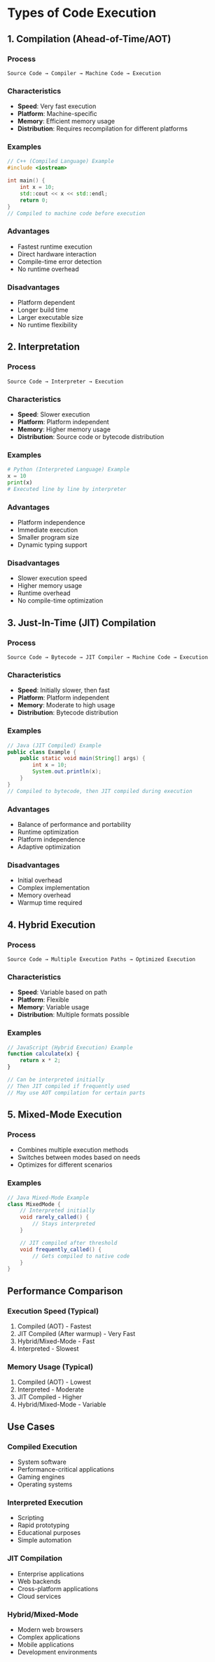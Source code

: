 # Types of Code Execution

## 1. Compilation (Ahead-of-Time/AOT)

### Process

```
Source Code → Compiler → Machine Code → Execution
```

### Characteristics

-   **Speed**: Very fast execution
-   **Platform**: Machine-specific
-   **Memory**: Efficient memory usage
-   **Distribution**: Requires recompilation for different platforms

### Examples

```cpp
// C++ (Compiled Language) Example
#include <iostream>

int main() {
    int x = 10;
    std::cout << x << std::endl;
    return 0;
}
// Compiled to machine code before execution
```

### Advantages

-   Fastest runtime execution
-   Direct hardware interaction
-   Compile-time error detection
-   No runtime overhead

### Disadvantages

-   Platform dependent
-   Longer build time
-   Larger executable size
-   No runtime flexibility

## 2. Interpretation

### Process

```
Source Code → Interpreter → Execution
```

### Characteristics

-   **Speed**: Slower execution
-   **Platform**: Platform independent
-   **Memory**: Higher memory usage
-   **Distribution**: Source code or bytecode distribution

### Examples

```python
# Python (Interpreted Language) Example
x = 10
print(x)
# Executed line by line by interpreter
```

### Advantages

-   Platform independence
-   Immediate execution
-   Smaller program size
-   Dynamic typing support

### Disadvantages

-   Slower execution speed
-   Higher memory usage
-   Runtime overhead
-   No compile-time optimization

## 3. Just-In-Time (JIT) Compilation

### Process

```
Source Code → Bytecode → JIT Compiler → Machine Code → Execution
```

### Characteristics

-   **Speed**: Initially slower, then fast
-   **Platform**: Platform independent
-   **Memory**: Moderate to high usage
-   **Distribution**: Bytecode distribution

### Examples

```java
// Java (JIT Compiled) Example
public class Example {
    public static void main(String[] args) {
        int x = 10;
        System.out.println(x);
    }
}
// Compiled to bytecode, then JIT compiled during execution
```

### Advantages

-   Balance of performance and portability
-   Runtime optimization
-   Platform independence
-   Adaptive optimization

### Disadvantages

-   Initial overhead
-   Complex implementation
-   Memory overhead
-   Warmup time required

## 4. Hybrid Execution

### Process

```
Source Code → Multiple Execution Paths → Optimized Execution
```

### Characteristics

-   **Speed**: Variable based on path
-   **Platform**: Flexible
-   **Memory**: Variable usage
-   **Distribution**: Multiple formats possible

### Examples

```javascript
// JavaScript (Hybrid Execution) Example
function calculate(x) {
    return x * 2;
}

// Can be interpreted initially
// Then JIT compiled if frequently used
// May use AOT compilation for certain parts
```

## 5. Mixed-Mode Execution

### Process

-   Combines multiple execution methods
-   Switches between modes based on needs
-   Optimizes for different scenarios

### Examples

```java
// Java Mixed-Mode Example
class MixedMode {
    // Interpreted initially
    void rarely_called() {
        // Stays interpreted
    }

    // JIT compiled after threshold
    void frequently_called() {
        // Gets compiled to native code
    }
}
```

## Performance Comparison

### Execution Speed (Typical)

1. Compiled (AOT) - Fastest
2. JIT Compiled (After warmup) - Very Fast
3. Hybrid/Mixed-Mode - Fast
4. Interpreted - Slowest

### Memory Usage (Typical)

1. Compiled (AOT) - Lowest
2. Interpreted - Moderate
3. JIT Compiled - Higher
4. Hybrid/Mixed-Mode - Variable

## Use Cases

### Compiled Execution

-   System software
-   Performance-critical applications
-   Gaming engines
-   Operating systems

### Interpreted Execution

-   Scripting
-   Rapid prototyping
-   Educational purposes
-   Simple automation

### JIT Compilation

-   Enterprise applications
-   Web backends
-   Cross-platform applications
-   Cloud services

### Hybrid/Mixed-Mode

-   Modern web browsers
-   Complex applications
-   Mobile applications
-   Development environments
